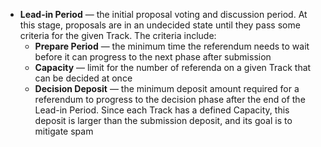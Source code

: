  - **Lead-in Period** — the initial proposal voting and discussion period. At this stage, proposals are in an undecided state until they pass some criteria for the given Track. The criteria include:
    - **Prepare Period** — the minimum time the referendum needs to wait before it can progress to the next phase after submission
    - **Capacity** — limit for the number of referenda on a given Track that can be decided at once
    - **Decision Deposit** — the minimum deposit amount required for a referendum to progress to the decision phase after the end of the Lead-in Period. Since each Track has a defined Capacity, this deposit is larger than the submission deposit, and its goal is to mitigate spam 
    